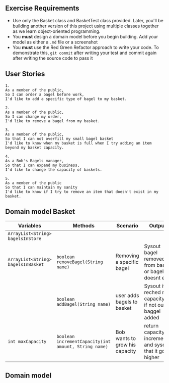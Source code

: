 ## Exercise Requirements

- Use only the Basket class and BasketTest class provided. Later, you'll be building another version of this project using multiple classes together as we learn object-oriented programming.
- You **must** design a domain model before you begin building. Add your model as either a `.md` file or a screenshot
- You **must** use the Red Green Refactor approach to write your code. To demonstrate this, `git commit` after writing your test and commit again after writing the source code to pass it

## User Stories

```
1.
As a member of the public,
So I can order a bagel before work,
I'd like to add a specific type of bagel to my basket.
```

```
2.
As a member of the public,
So I can change my order,
I'd like to remove a bagel from my basket.
```

```
3.
As a member of the public,
So that I can not overfill my small bagel basket
I'd like to know when my basket is full when I try adding an item beyond my basket capacity.
```

```
4.
As a Bob's Bagels manager,
So that I can expand my business,
I’d like to change the capacity of baskets.
```

```
5.
As a member of the public
So that I can maintain my sanity
I'd like to know if I try to remove an item that doesn't exist in my basket.
```
## Domain model Basket

| Variables                          | Methods                                              | Scenario                       | Outputs                                                     |
|------------------------------------|------------------------------------------------------|--------------------------------|-------------------------------------------------------------|
| `ArrayList<String> bagelsInStore`  |                                                      |                                |                                                             |
| `ArrayList<String> bagelsInBasket` | `boolean removeBagel(String name)`                   | Removing a specific bagel      | Sysout bagel removed from basket or bagel doesnt exist      |
|                                    | `boolean addBagel(String name)`                      | user adds bagels to basket     | Sysout if reched max capacity or if not output baggel added | //Notes Check by array length if the length becomes longer then max capacity
| `int maxCapacity`                  | `boolean incrementCapacity(int amount, String name)` | Bob wants to grow his capacity | return capacity incremented and sysout that it got higher   |


## Domain model 

